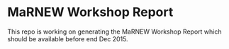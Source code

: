 # MaRNEW Workshop Report
This repo is working on generating the MaRNEW Workshop Report which should be available before end Dec 2015. 
